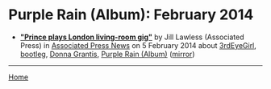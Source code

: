 # Purple Rain (Album): February 2014

 - [**"Prince plays London living-room gig"**](https://www.apnews.com/f22a4231a0ec48dba636f2d710184fe0) by Jill Lawless (Associated Press) in [Associated Press News](https://www.apnews.com/) on 5 February 2014 about [3rdEyeGirl](../../../topics/3rdeyegirl/index.md), [bootleg](../../../topics/bootleg/index.md), [Donna Grantis](../../../topics/donna-grantis/index.md), [Purple Rain (Album)](../../../topics/album/purple-rain/index.md) ([mirror](https://web.archive.org/web/*/https://www.apnews.com/f22a4231a0ec48dba636f2d710184fe0))

----

[Home](./)
